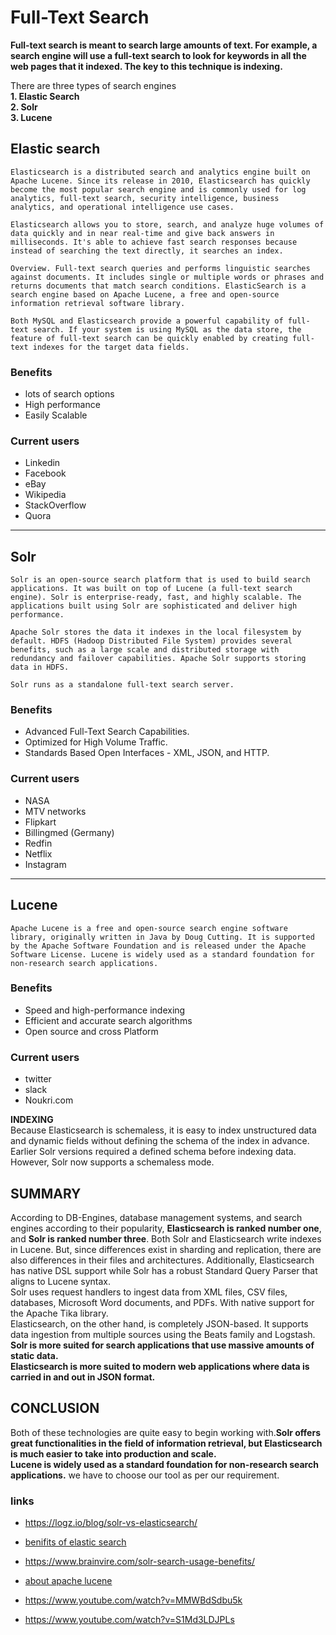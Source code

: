 
# Full-Text Search

**Full-text search is meant to search large amounts of text. For example, a search engine will use a full-text search to look for keywords in all the web pages that it indexed. The key to this technique is indexing.**

There are three types of search engines  
    **1. Elastic Search  
    2. Solr  
    3. Lucene**

## Elastic search
    Elasticsearch is a distributed search and analytics engine built on Apache Lucene. Since its release in 2010, Elasticsearch has quickly become the most popular search engine and is commonly used for log analytics, full-text search, security intelligence, business analytics, and operational intelligence use cases.

    Elasticsearch allows you to store, search, and analyze huge volumes of data quickly and in near real-time and give back answers in milliseconds. It's able to achieve fast search responses because instead of searching the text directly, it searches an index.

    Overview. Full-text search queries and performs linguistic searches against documents. It includes single or multiple words or phrases and returns documents that match search conditions. ElasticSearch is a search engine based on Apache Lucene, a free and open-source information retrieval software library.
    
    Both MySQL and Elasticsearch provide a powerful capability of full-text search. If your system is using MySQL as the data store, the feature of full-text search can be quickly enabled by creating full-text indexes for the target data fields.

### Benefits 
- lots of search options
- High performance
- Easily Scalable  

### Current users
- Linkedin
- Facebook
- eBay
- Wikipedia
- StackOverflow
- Quora

***
## Solr

    Solr is an open-source search platform that is used to build search applications. It was built on top of Lucene (a full-text search engine). Solr is enterprise-ready, fast, and highly scalable. The applications built using Solr are sophisticated and deliver high performance.   

    Apache Solr stores the data it indexes in the local filesystem by default. HDFS (Hadoop Distributed File System) provides several benefits, such as a large scale and distributed storage with redundancy and failover capabilities. Apache Solr supports storing data in HDFS.

    Solr runs as a standalone full-text search server.

### Benefits 
- Advanced Full-Text Search Capabilities. 
- Optimized for High Volume Traffic. 
- Standards Based Open Interfaces - XML, JSON, and HTTP.

### Current users
 - NASA
 - MTV networks
 - Flipkart
 - Billingmed (Germany)
 - Redfin
 - Netflix
 - Instagram

***

## Lucene
    Apache Lucene is a free and open-source search engine software library, originally written in Java by Doug Cutting. It is supported by the Apache Software Foundation and is released under the Apache Software License. Lucene is widely used as a standard foundation for non-research search applications.

### Benefits 
- Speed and high-performance indexing    
- Efficient and accurate search algorithms
- Open source and cross Platform

### Current users
- twitter
- slack
- Noukri.com

**INDEXING**  
Because Elasticsearch is schemaless, it is easy to index unstructured data and dynamic fields without defining the schema of the index in advance. Earlier Solr versions required a defined schema before indexing data. However, Solr now supports a schemaless mode.

## SUMMARY  
According to DB-Engines, database management systems, and search engines according to their popularity, **Elasticsearch is ranked number one**, and **Solr is ranked number three**.
Both Solr and Elasticsearch write indexes in Lucene. But, since differences exist in sharding and replication, there are also differences in their files and architectures. Additionally, Elasticsearch has native DSL support while Solr has a robust Standard Query Parser that aligns to Lucene syntax.  
Solr uses request handlers to ingest data from XML files, CSV files, databases, Microsoft Word documents, and PDFs. With native support for the Apache Tika library.  
Elasticsearch, on the other hand, is completely JSON-based. It supports data ingestion from multiple sources using the Beats family and Logstash.  
**Solr is more suited for search applications that use massive amounts of static data.**  
**Elasticsearch is more suited to modern web applications where data is carried in and out in JSON format.**  

## CONCLUSION   
Both of these technologies are quite easy to begin working with.**Solr offers great functionalities in the field of information retrieval, but Elasticsearch is much easier to take into production and scale.**  
**Lucene is widely used as a standard foundation for non-research search applications.**
we have to choose our tool as per our requirement.




### links  
- https://logz.io/blog/solr-vs-elasticsearch/

- [benifits of elastic search](https://www.google.com/search?q=benefits+of+elasticsearch&sxsrf=ALiCzsapkV58G5Pkd3nlZr9zrX4_y3T6IQ%3A1664214959984&ei=r-cxY5PbO7yx4-EPne2qsAI&oq=benifits&gs_lcp=Cgdnd3Mtd2l6EAMYADIFCAAQkQIyBQgAEJECMgUIABCRAjIFCAAQkQIyBQgAEJECMgcIABCxAxAKMggIABCxAxCDATIHCAAQsQMQCjIECAAQCjIKCAAQsQMQgwEQCjoHCCMQ6gIQJzoECCMQJzoLCAAQgAQQsQMQgwE6EQguEIAEELEDEIMBEMcBENEDOgsILhCABBCxAxCDAToECAAQQzoICAAQgAQQsQM6CwguEIAEELEDENQCOg4ILhCxAxCDARDHARDRAzoOCC4QgAQQsQMQxwEQ0QM6BQgAEIAEOgUILhCABDoICC4QgAQQsQM6DgguEIAEELEDEIMBENQCOgcIABCABBAKSgQIQRgASgQIRhgAUNsIWKcXYNAoaAFwAHgAgAHEAYgBhwqSAQMwLjiYAQCgAQGwAQrAAQE&sclient=gws-wiz)
- https://www.brainvire.com/solr-search-usage-benefits/
- [about apache lucene](https://www.goodworklabs.com/three-important-benefits-of-apache-lucene-in-search-engine-technology-goodworklabs/)
- https://www.youtube.com/watch?v=MMWBdSdbu5k
- https://www.youtube.com/watch?v=S1Md3LDJPLs


